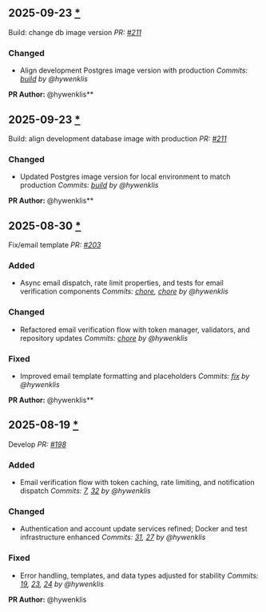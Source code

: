 ## 2025-09-23 [*](https://github.com/hywenklis/buddy-api/pull/211)

Build: change db image version
*PR: [#211](https://github.com/hywenklis/buddy-api/pull/211)*

### Changed
- Align development Postgres image version with production
  *Commits: [build](https://github.com/hywenklis/buddy-api/commit/build) by @hywenklis*

**PR Author:** @hywenklis**

## 2025-09-23 [*](https://github.com/hywenklis/buddy-api/pull/211)

Build: align development database image with production
*PR: [#211](https://github.com/hywenklis/buddy-api/pull/211)*

### Changed
- Updated Postgres image version for local environment to match production
  *Commits: [build](https://github.com/hywenklis/buddy-api/commit/build) by @hywenklis*

**PR Author:** @hywenklis**

## 2025-08-30 [*](https://github.com/hywenklis/buddy-api/pull/203)

Fix/email template
*PR: [#203](https://github.com/hywenklis/buddy-api/pull/203)*

### Added
- Async email dispatch, rate limit properties, and tests for email verification components
  *Commits: [chore](https://github.com/hywenklis/buddy-api/commit/chore), [chore](https://github.com/hywenklis/buddy-api/commit/chore) by @hywenklis*

### Changed
- Refactored email verification flow with token manager, validators, and repository updates
  *Commits: [chore](https://github.com/hywenklis/buddy-api/commit/chore) by @hywenklis*

### Fixed
- Improved email template formatting and placeholders
  *Commits: [fix](https://github.com/hywenklis/buddy-api/commit/fix) by @hywenklis*

**PR Author:** @hywenklis**

## 2025-08-19 [*](https://github.com/hywenklis/buddy-api/pull/198)

Develop
*PR: [#198](https://github.com/hywenklis/buddy-api/pull/198)*

### Added
- Email verification flow with token caching, rate limiting, and notification dispatch
  *Commits: [7](https://github.com/hywenklis/buddy-api/commit/7), [32](https://github.com/hywenklis/buddy-api/commit/32) by @hywenklis*

### Changed
- Authentication and account update services refined; Docker and test infrastructure enhanced
  *Commits: [31](https://github.com/hywenklis/buddy-api/commit/31), [27](https://github.com/hywenklis/buddy-api/commit/27) by @hywenklis*

### Fixed
- Error handling, templates, and data types adjusted for stability
  *Commits: [19](https://github.com/hywenklis/buddy-api/commit/19), [23](https://github.com/hywenklis/buddy-api/commit/23), [24](https://github.com/hywenklis/buddy-api/commit/24) by @hywenklis*

**PR Author:** @hywenklis
